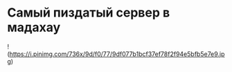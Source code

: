 #                                        Самый пиздатый сервер в мадахау
!(https://i.pinimg.com/736x/9d/f0/77/9df077b1bcf37ef78f2f94e5bfb5e7e9.jpg)
